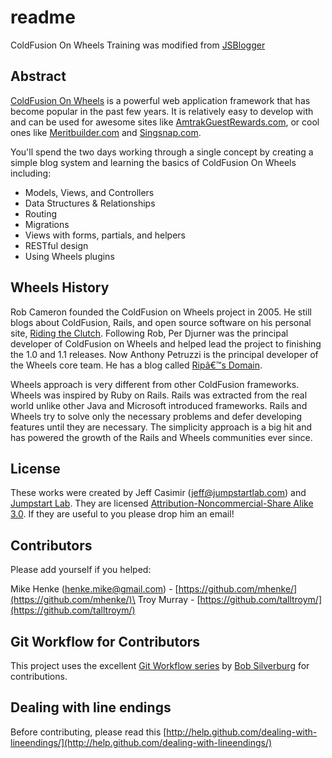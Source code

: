 # readme

ColdFusion On Wheels Training was modified from
[JSBlogger](http://jumpstartlab.com/resources/rails-jumpstart/jsblogger/)

## Abstract

[ColdFusion On Wheels](http://cfwheels.org) is a powerful web
application framework that has become popular in the past few years. It
is relatively easy to develop with and can be used for awesome sites
like [AmtrakGuestRewards.com](http://AmtrakGuestRewards.com), or cool
ones like [Meritbuilder.com](http://Meritbuilder.com) and
[Singsnap.com](http://Singsnap.com).

You'll spend the two days working through a single concept by creating a
simple blog system and learning the basics of ColdFusion On Wheels
including:

-   Models, Views, and Controllers
-   Data Structures & Relationships
-   Routing
-   Migrations
-   Views with forms, partials, and helpers
-   RESTful design
-   Using Wheels plugins

## Wheels History

Rob Cameron founded the ColdFusion on Wheels project in 2005. He still
blogs about ColdFusion, Rails, and open source software on his personal
site, [Riding the Clutch](http://www.ridingtheclutch.com/). Following
Rob, Per Djurner was the principal developer of ColdFusion on Wheels and
helped lead the project to finishing the 1.0 and 1.1 releases. Now
Anthony Petruzzi is the principal developer of the Wheels core team. He
has a blog called [Ripâ€™s Domain](http://rip747.wordpress.com/).

Wheels approach is very different from other ColdFusion frameworks.
Wheels was inspired by Ruby on Rails. Rails was extracted from the real
world unlike other Java and Microsoft introduced frameworks. Rails and
Wheels try to solve only the necessary problems and defer developing
features until they are necessary. The simplicity approach is a big hit
and has powered the growth of the Rails and Wheels communities ever
since.

## License

These works were created by Jeff Casimir (jeff@jumpstartlab.com) and
[Jumpstart Lab](http://jumpstartlab.com). They are licensed
[Attribution-Noncommercial-Share Alike
3.0](http://creativecommons.org/licenses/by-nc-sa/3.0/us/). If they are
useful to you please drop him an email!

## Contributors

Please add yourself if you helped:

Mike Henke (henke.mike@gmail.com) -
[https://github.com/mhenke/](https://github.com/mhenke/)\
Troy Murray -
[https://github.com/talltroym/](https://github.com/talltroym/)

## Git Workflow for Contributors

This project uses the excellent [Git Workflow
series](http://www.silverwareconsulting.com/index.cfm/Git-Workflow) by
[Bob Silverburg](https://github.com/bobsilverberg/) for contributions.

## Dealing with line endings

Before contributing, please read this
[http://help.github.com/dealing-with-lineendings/](http://help.github.com/dealing-with-lineendings/)

